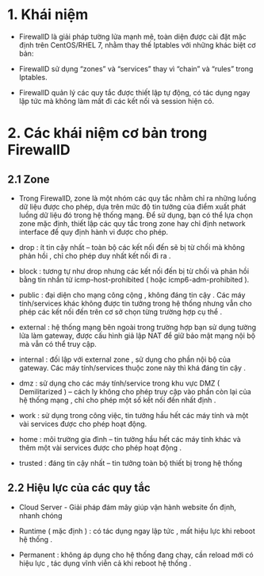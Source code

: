 # 1. Khái niệm

- FirewallD là giải pháp tường lửa mạnh mẽ, toàn diện được cài đặt mặc định trên CentOS/RHEL 7, nhằm thay thế Iptables với những khác biệt cơ bản:

- FirewallD sử dụng “zones” và “services” thay vì “chain” và “rules” trong Iptables.

- FirewallD quản lý các quy tắc được thiết lập tự động, có tác dụng ngay lập tức mà không làm mất đi các kết nối và session hiện có.

# 2. Các khái niệm cơ bản trong FirewallD

## 2.1 Zone

- Trong FirewallD, zone là một nhóm các quy tắc nhằm chỉ ra những luồng dữ liệu được cho phép, dựa trên mức độ tin tưởng của điểm xuất phát luồng dữ liệu đó trong hệ thống mạng. Để sử dụng, bạn có thể lựa chọn zone mặc định, thiết lập các quy tắc trong zone hay chỉ định network interface để quy định hành vi được cho phép.

- drop : ít tin cậy nhất – toàn bộ các kết nối đến sẽ bị từ chối mà không phản hồi , chỉ cho phép duy nhất kết nối đi ra .

- block : tương tự như drop nhưng các kết nối đến bị từ chối và phản hồi bằng tin nhắn từ icmp-host-prohibited ( hoặc icmp6-adm-prohibited ).

- public : đại diện cho mạng công cộng , không đáng tin cậy . Các máy tính/services khác không được tin tưởng trong hệ thống nhưng vẫn cho phép các kết nối đến trên cơ sở chọn từng trường hợp cụ thể .

- external : hệ thống mạng bên ngoài trong trường hợp bạn sử dụng tường lửa làm gateway, được cấu hình giả lập NAT để giữ bảo mật mạng nội bộ mà vẫn có thể truy cập.

- internal : đối lập với external zone , sử dụng cho phần nội bộ của gateway. Các máy tính/services thuộc zone này thì khá đáng tin cậy .

- dmz : sử dụng cho các máy tính/service trong khu vực DMZ ( Demilitarized ) – cách ly không cho phép truy cập vào phần còn lại của hệ thống mạng , chỉ cho phép một số kết nối đến nhất định .

- work : sử dụng trong công việc, tin tưởng hầu hết các máy tính và một vài services được cho phép hoạt động.

- home : môi trường gia đình – tin tưởng hầu hết các máy tính khác và thêm một vài services được cho phép hoạt động .

- trusted : đáng tin cậy nhất – tin tưởng toàn bộ thiết bị trong hệ thống 

## 2.2 Hiệu lực của các quy tắc

- Cloud Server - Giải pháp đám mây giúp vận hành website ổn định, nhanh chóng

- Runtime ( mặc định ) : có tác dụng ngay lập tức , mất hiệu lực khi reboot hệ thống .

- Permanent : không áp dụng cho hệ thống đang chạy, cần reload mới có hiệu lực , tác dụng vĩnh viễn cả khi reboot hệ thống .


